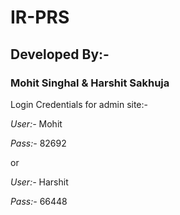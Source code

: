 # IR-PRS

## Developed By:-

### Mohit Singhal & Harshit Sakhuja

Login Credentials for admin site:-

*User:-* Mohit

*Pass:-* 82692

or

*User:-* Harshit

*Pass:-* 66448
